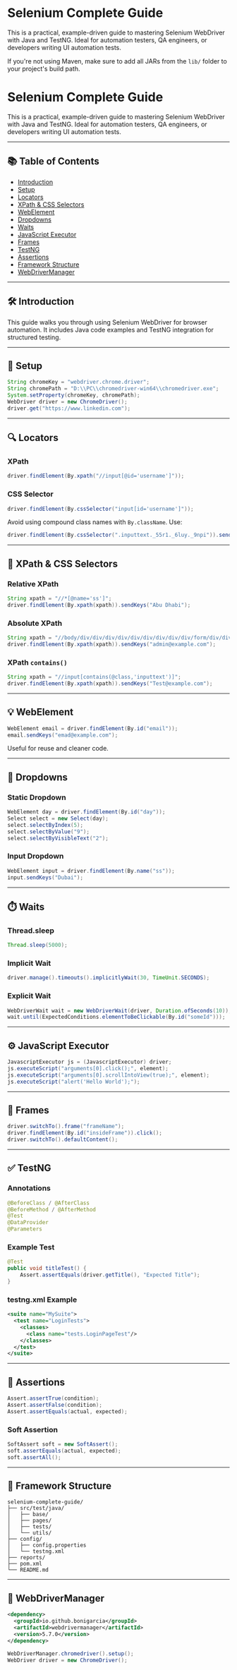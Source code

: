 # Selenium Complete Guide

This is a practical, example-driven guide to mastering Selenium WebDriver with Java and TestNG. Ideal for automation testers, QA engineers, or developers writing UI automation tests.

If you're not using Maven, make sure to add all JARs from the `lib/` folder to your project's build path.


# Selenium Complete Guide

This is a practical, example-driven guide to mastering Selenium WebDriver with Java and TestNG. Ideal for automation testers, QA engineers, or developers writing UI automation tests.

---

## 📚 Table of Contents
- [Introduction](#introduction)
- [Setup](#setup)
- [Locators](#locators)
- [XPath & CSS Selectors](#xpath--css-selectors)
- [WebElement](#webelement)
- [Dropdowns](#dropdowns)
- [Waits](#waits)
- [JavaScript Executor](#javascript-executor)
- [Frames](#frames)
- [TestNG](#testng)
- [Assertions](#assertions)
- [Framework Structure](#framework-structure)
- [WebDriverManager](#webdrivermanager)

---

## 🛠️ Introduction
This guide walks you through using Selenium WebDriver for browser automation. It includes Java code examples and TestNG integration for structured testing.

---

## 🔧 Setup
```java
String chromeKey = "webdriver.chrome.driver";
String chromePath = "D:\\PC\\chromedriver-win64\\chromedriver.exe";
System.setProperty(chromeKey, chromePath);
WebDriver driver = new ChromeDriver();
driver.get("https://www.linkedin.com");
```

---

## 🔍 Locators
### XPath
```java
driver.findElement(By.xpath("//input[@id='username']"));
```

### CSS Selector
```java
driver.findElement(By.cssSelector("input[id='username']"));
```

Avoid using compound class names with `By.className`. Use:
```java
driver.findElement(By.cssSelector(".inputtext._55r1._6luy._9npi")).sendKeys("Test@example.com");
```

---

## 📌 XPath & CSS Selectors
### Relative XPath
```java
String xpath = "//*[@name='ss']";
driver.findElement(By.xpath(xpath)).sendKeys("Abu Dhabi");
```

### Absolute XPath
```java
String xpath = "//body/div/div/div/div/div/div/div/div/div/form/div/div/input";
driver.findElement(By.xpath(xpath)).sendKeys("admin@example.com");
```

### XPath `contains()`
```java
String xpath = "//input[contains(@class,'inputtext')]";
driver.findElement(By.xpath(xpath)).sendKeys("Test@example.com");
```

---

## 💡 WebElement
```java
WebElement email = driver.findElement(By.id("email"));
email.sendKeys("emad@example.com");
```
Useful for reuse and cleaner code.

---

## 🔽 Dropdowns
### Static Dropdown
```java
WebElement day = driver.findElement(By.id("day"));
Select select = new Select(day);
select.selectByIndex(5);
select.selectByValue("9");
select.selectByVisibleText("2");
```

### Input Dropdown
```java
WebElement input = driver.findElement(By.name("ss"));
input.sendKeys("Dubai");
```

---

## ⏱️ Waits
### Thread.sleep
```java
Thread.sleep(5000);
```
### Implicit Wait
```java
driver.manage().timeouts().implicitlyWait(30, TimeUnit.SECONDS);
```
### Explicit Wait
```java
WebDriverWait wait = new WebDriverWait(driver, Duration.ofSeconds(10));
wait.until(ExpectedConditions.elementToBeClickable(By.id("someId")));
```

---

## ⚙️ JavaScript Executor
```java
JavascriptExecutor js = (JavascriptExecutor) driver;
js.executeScript("arguments[0].click();", element);
js.executeScript("arguments[0].scrollIntoView(true);", element);
js.executeScript("alert('Hello World');");
```

---

## 🧩 Frames
```java
driver.switchTo().frame("frameName");
driver.findElement(By.id("insideFrame")).click();
driver.switchTo().defaultContent();
```

---

## ✅ TestNG
### Annotations
```java
@BeforeClass / @AfterClass
@BeforeMethod / @AfterMethod
@Test
@DataProvider
@Parameters
```
### Example Test
```java
@Test
public void titleTest() {
    Assert.assertEquals(driver.getTitle(), "Expected Title");
}
```

### testng.xml Example
```xml
<suite name="MySuite">
  <test name="LoginTests">
    <classes>
      <class name="tests.LoginPageTest"/>
    </classes>
  </test>
</suite>
```

---

## 🧪 Assertions
```java
Assert.assertTrue(condition);
Assert.assertFalse(condition);
Assert.assertEquals(actual, expected);
```

### Soft Assertion
```java
SoftAssert soft = new SoftAssert();
soft.assertEquals(actual, expected);
soft.assertAll();
```

---

## 📁 Framework Structure
```
selenium-complete-guide/
├── src/test/java/
│   ├── base/
│   ├── pages/
│   ├── tests/
│   └── utils/
├── config/
│   ├── config.properties
│   └── testng.xml
├── reports/
├── pom.xml
└── README.md
```

---

## 🔄 WebDriverManager
```xml
<dependency>
  <groupId>io.github.bonigarcia</groupId>
  <artifactId>webdrivermanager</artifactId>
  <version>5.7.0</version>
</dependency>
```
```java
WebDriverManager.chromedriver().setup();
WebDriver driver = new ChromeDriver();
```

